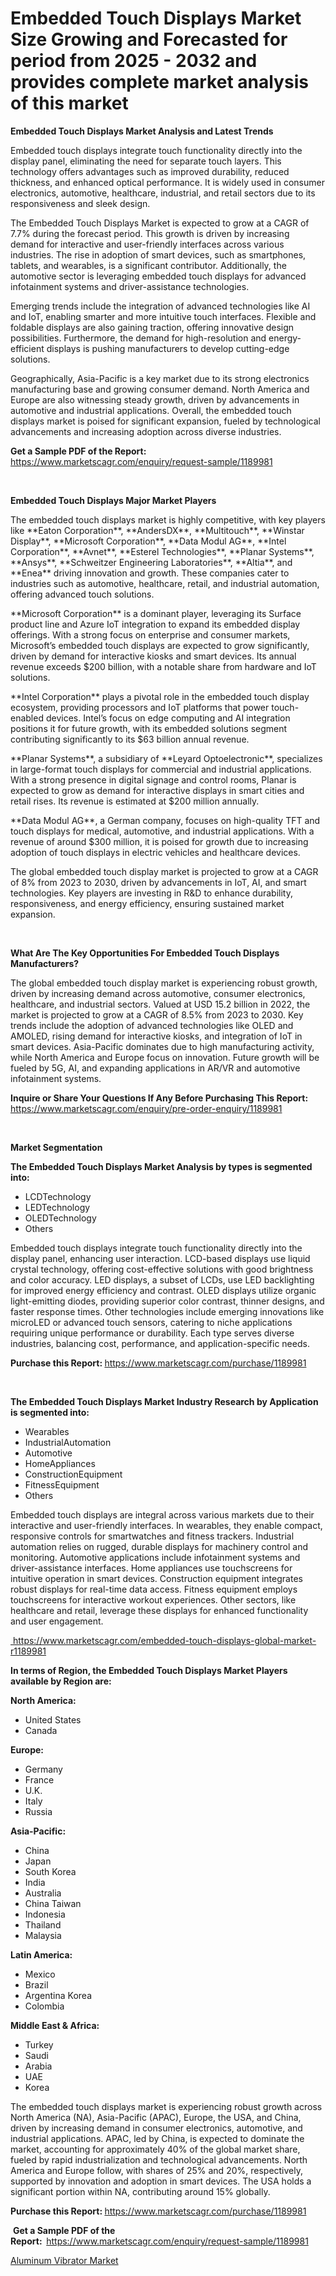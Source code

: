 <p><h1>Embedded Touch Displays Market Size Growing and Forecasted for period from 2025 - 2032 and provides complete market analysis of this market</h1></p><p><strong>Embedded Touch Displays Market Analysis and Latest Trends</strong></p>
<p><p>Embedded touch displays integrate touch functionality directly into the display panel, eliminating the need for separate touch layers. This technology offers advantages such as improved durability, reduced thickness, and enhanced optical performance. It is widely used in consumer electronics, automotive, healthcare, industrial, and retail sectors due to its responsiveness and sleek design.</p><p>The Embedded Touch Displays Market is expected to grow at a CAGR of 7.7% during the forecast period. This growth is driven by increasing demand for interactive and user-friendly interfaces across various industries. The rise in adoption of smart devices, such as smartphones, tablets, and wearables, is a significant contributor. Additionally, the automotive sector is leveraging embedded touch displays for advanced infotainment systems and driver-assistance technologies.</p><p>Emerging trends include the integration of advanced technologies like AI and IoT, enabling smarter and more intuitive touch interfaces. Flexible and foldable displays are also gaining traction, offering innovative design possibilities. Furthermore, the demand for high-resolution and energy-efficient displays is pushing manufacturers to develop cutting-edge solutions.</p><p>Geographically, Asia-Pacific is a key market due to its strong electronics manufacturing base and growing consumer demand. North America and Europe are also witnessing steady growth, driven by advancements in automotive and industrial applications. Overall, the embedded touch displays market is poised for significant expansion, fueled by technological advancements and increasing adoption across diverse industries.</p></p>
<p><strong>Get a Sample PDF of the Report:&nbsp;</strong> <a href="https://www.marketscagr.com/enquiry/request-sample/1189981?utm_campaign=1886&utm_medium=2&utm_source=Github&utm_content=ia&utm_term=21012025&utm_id=embedded-touch-displays">https://www.marketscagr.com/enquiry/request-sample/1189981</a></p>
<p>&nbsp;</p>
<p><strong>Embedded Touch Displays Major Market Players</strong></p>
<p><p>The embedded touch displays market is highly competitive, with key players like **Eaton Corporation**, **AndersDX**, **Multitouch**, **Winstar Display**, **Microsoft Corporation**, **Data Modul AG**, **Intel Corporation**, **Avnet**, **Esterel Technologies**, **Planar Systems**, **Ansys**, **Schweitzer Engineering Laboratories**, **Altia**, and **Enea** driving innovation and growth. These companies cater to industries such as automotive, healthcare, retail, and industrial automation, offering advanced touch solutions.</p><p>**Microsoft Corporation** is a dominant player, leveraging its Surface product line and Azure IoT integration to expand its embedded display offerings. With a strong focus on enterprise and consumer markets, Microsoft’s embedded touch displays are expected to grow significantly, driven by demand for interactive kiosks and smart devices. Its annual revenue exceeds $200 billion, with a notable share from hardware and IoT solutions.</p><p>**Intel Corporation** plays a pivotal role in the embedded touch display ecosystem, providing processors and IoT platforms that power touch-enabled devices. Intel’s focus on edge computing and AI integration positions it for future growth, with its embedded solutions segment contributing significantly to its $63 billion annual revenue.</p><p>**Planar Systems**, a subsidiary of **Leyard Optoelectronic**, specializes in large-format touch displays for commercial and industrial applications. With a strong presence in digital signage and control rooms, Planar is expected to grow as demand for interactive displays in smart cities and retail rises. Its revenue is estimated at $200 million annually.</p><p>**Data Modul AG**, a German company, focuses on high-quality TFT and touch displays for medical, automotive, and industrial applications. With a revenue of around $300 million, it is poised for growth due to increasing adoption of touch displays in electric vehicles and healthcare devices.</p><p>The global embedded touch display market is projected to grow at a CAGR of 8% from 2023 to 2030, driven by advancements in IoT, AI, and smart technologies. Key players are investing in R&D to enhance durability, responsiveness, and energy efficiency, ensuring sustained market expansion.</p></p>
<p>&nbsp;</p>
<p><strong>What Are The Key Opportunities For Embedded Touch Displays Manufacturers?</strong></p>
<p><p>The global embedded touch display market is experiencing robust growth, driven by increasing demand across automotive, consumer electronics, healthcare, and industrial sectors. Valued at USD 15.2 billion in 2022, the market is projected to grow at a CAGR of 8.5% from 2023 to 2030. Key trends include the adoption of advanced technologies like OLED and AMOLED, rising demand for interactive kiosks, and integration of IoT in smart devices. Asia-Pacific dominates due to high manufacturing activity, while North America and Europe focus on innovation. Future growth will be fueled by 5G, AI, and expanding applications in AR/VR and automotive infotainment systems.</p></p>
<p><strong>Inquire or Share Your Questions If Any Before Purchasing This Report:</strong> <a href="https://www.marketscagr.com/enquiry/pre-order-enquiry/1189981?utm_campaign=1886&utm_medium=2&utm_source=Github&utm_content=ia&utm_term=21012025&utm_id=embedded-touch-displays">https://www.marketscagr.com/enquiry/pre-order-enquiry/1189981</a></p>
<p>&nbsp;</p>
<p><strong>Market Segmentation</strong></p>
<p><strong>The Embedded Touch Displays Market Analysis by types is segmented into:</strong></p>
<p><ul><li>LCDTechnology</li><li>LEDTechnology</li><li>OLEDTechnology</li><li>Others</li></ul></p>
<p><p>Embedded touch displays integrate touch functionality directly into the display panel, enhancing user interaction. LCD-based displays use liquid crystal technology, offering cost-effective solutions with good brightness and color accuracy. LED displays, a subset of LCDs, use LED backlighting for improved energy efficiency and contrast. OLED displays utilize organic light-emitting diodes, providing superior color contrast, thinner designs, and faster response times. Other technologies include emerging innovations like microLED or advanced touch sensors, catering to niche applications requiring unique performance or durability. Each type serves diverse industries, balancing cost, performance, and application-specific needs.</p></p>
<p><strong>Purchase this Report:&nbsp;</strong><a href="https://www.marketscagr.com/purchase/1189981?utm_campaign=1886&utm_medium=2&utm_source=Github&utm_content=ia&utm_term=21012025&utm_id=embedded-touch-displays">https://www.marketscagr.com/purchase/1189981</a></p>
<p>&nbsp;</p>
<p><strong>The Embedded Touch Displays Market Industry Research by Application is segmented into:</strong></p>
<p><ul><li>Wearables</li><li>IndustrialAutomation</li><li>Automotive</li><li>HomeAppliances</li><li>ConstructionEquipment</li><li>FitnessEquipment</li><li>Others</li></ul></p>
<p><p>Embedded touch displays are integral across various markets due to their interactive and user-friendly interfaces. In wearables, they enable compact, responsive controls for smartwatches and fitness trackers. Industrial automation relies on rugged, durable displays for machinery control and monitoring. Automotive applications include infotainment systems and driver-assistance interfaces. Home appliances use touchscreens for intuitive operation in smart devices. Construction equipment integrates robust displays for real-time data access. Fitness equipment employs touchscreens for interactive workout experiences. Other sectors, like healthcare and retail, leverage these displays for enhanced functionality and user engagement.</p></p>
<p><a href="https://www.marketscagr.com/embedded-touch-displays-global-market-r1189981?utm_campaign=1886&utm_medium=2&utm_source=Github&utm_content=ia&utm_term=21012025&utm_id=embedded-touch-displays">&nbsp;https://www.marketscagr.com/embedded-touch-displays-global-market-r1189981</a></p>
<p><strong>In terms of Region, the Embedded Touch Displays Market Players available by Region are:</strong></p>
<p>
    <p> <strong> North America: </strong>
        <ul>
            <li>United States</li>
            <li>Canada</li>
        </ul>
        </p> 
    <p> <strong> Europe: </strong>
        <ul>
            <li>Germany</li>
            <li>France</li>
            <li>U.K.</li>
            <li>Italy</li>
            <li>Russia</li>
        </ul>
        </p> 
    <p> <strong> Asia-Pacific: </strong>
        <ul>
            <li>China</li>
            <li>Japan</li>
            <li>South Korea</li>
            <li>India</li>
            <li>Australia</li>
            <li>China Taiwan</li>
            <li>Indonesia</li>
            <li>Thailand</li>
            <li>Malaysia</li>
        </ul>
        </p> 
    <p> <strong> Latin America: </strong>
        <ul>
            <li>Mexico</li>
            <li>Brazil</li>
            <li>Argentina Korea</li>
            <li>Colombia</li>
        </ul>
        </p> 
    <p> <strong> Middle East & Africa: </strong>
        <ul>
            <li>Turkey</li>
            <li>Saudi</li>
            <li>Arabia</li>
            <li>UAE</li>
            <li>Korea</li>
        </ul>
    </p>
    </p>
<p><p>The embedded touch displays market is experiencing robust growth across North America (NA), Asia-Pacific (APAC), Europe, the USA, and China, driven by increasing demand in consumer electronics, automotive, and industrial applications. APAC, led by China, is expected to dominate the market, accounting for approximately 40% of the global market share, fueled by rapid industrialization and technological advancements. North America and Europe follow, with shares of 25% and 20%, respectively, supported by innovation and adoption in smart devices. The USA holds a significant portion within NA, contributing around 15% globally.</p></p>
<p><strong>Purchase this Report: </strong><a href="https://www.marketscagr.com/purchase/1189981?utm_campaign=1886&utm_medium=2&utm_source=Github&utm_content=ia&utm_term=21012025&utm_id=embedded-touch-displays">https://www.marketscagr.com/purchase/1189981</a></p>
<p>&nbsp;<strong>Get a Sample PDF of the Report:&nbsp;&nbsp;</strong><a href="https://www.marketscagr.com/enquiry/request-sample/1189981?utm_campaign=1886&utm_medium=2&utm_source=Github&utm_content=ia&utm_term=21012025&utm_id=embedded-touch-displays">https://www.marketscagr.com/enquiry/request-sample/1189981</a></p>
<p><strong></strong></p>
<p><p><a href="https://github.com/vimar16th/Market-Research-Report-List-7/blob/main/aluminum-vibrator-market.md?utm_campaign=1886&utm_medium=2&utm_source=Github&utm_content=ia&utm_term=21012025&utm_id=embedded-touch-displays">Aluminum Vibrator Market</a></p></p>